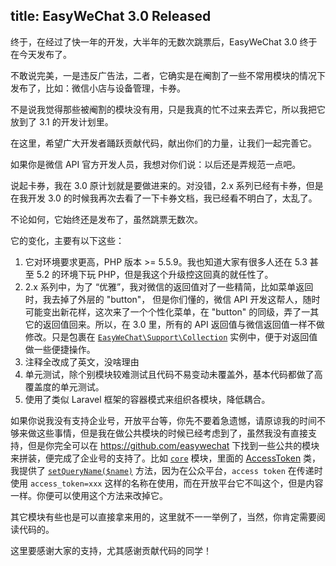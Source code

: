 title: EasyWeChat 3.0 Released
---

终于，在经过了快一年的开发，大半年的无数次跳票后，EasyWeChat 3.0 终于在今天发布了。

不敢说完美，一是违反广告法，二者，它确实是在阉割了一些不常用模块的情况下发布了，比如：微信小店与设备管理，卡券。

不是说我觉得那些被阉割的模块没有用，只是我真的忙不过来去弄它，所以我把它放到了 3.1 的开发计划里。

在这里，希望广大开发者踊跃贡献代码，献出你们的力量，让我们一起完善它。

如果你是微信 API 官方开发人员，我想对你们说：以后还是弄规范一点吧。

说起卡券，我在 3.0 原计划就是要做进来的。对没错，2.x 系列已经有卡券，但是在我开发 3.0 的时候我再次去看了一下卡券文档，我已经看不明白了，太乱了。

不论如何，它始终还是发布了，虽然跳票无数次。

它的变化，主要有以下这些：

1. 它对环境要求更高，PHP 版本 >= 5.5.9。我也知道大家有很多人还在 5.3 甚至 5.2 的环境下玩 PHP，但是我这个升级控这回真的就任性了。
2. 2.x 系列中，为了 “优雅”，我对微信的返回值对了一些精简，比如菜单返回时，我去掉了外层的 "button"， 但是你们懂的，微信 API 开发这帮人，随时可能变出新花样，这次来了一个个性化菜单，在 "button" 的同级，弄了一其它的返回值回来。所以，在 3.0 里，所有的 API 返回值与微信返回值一样不做修改。只是包裹在 [`EasyWeChat\Support\Collection`](https://github.com/overtrue/wechat/blob/master/src/Support/Collection.php) 实例中，便于对返回值做一些便捷操作。
3. 注释全改成了英文，没啥理由
4. 单元测试，除个别模块较难测试且代码不易变动未覆盖外，基本代码都做了高覆盖度的单元测试。
5. 使用了类似 Laravel 框架的容器模式来组织各模块，降低耦合。

如果你说我没有支持企业号，开放平台等，你先不要着急遗憾，请原谅我的时间不够来做这些事情，但是我在做公共模块的时候已经考虑到了，虽然我没有直接支持，但是你完全可以在 https://github.com/easywechat 下找到一些公共的模块来拼装，便完成了企业号的支持了。比如 [`core`](https://github.com/EasyWeChat/core) 模块，里面的 [AccessToken](https://github.com/EasyWeChat/core/blob/develop/AccessToken.php) 类，我提供了 [`setQueryName($name)`](https://github.com/EasyWeChat/core/blob/develop/AccessToken.php#L164) 方法，因为在公众平台，`access token` 在传递时使用 `access_token=xxx` 这样的名称在使用，而在开放平台它不叫这个，但是内容一样。你便可以使用这个方法来改掉它。

其它模块有些也是可以直接拿来用的，这里就不一一举例了，当然，你肯定需要阅读代码的。

这里要感谢大家的支持，尤其感谢贡献代码的同学！